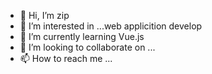 - 👋 Hi, I’m zip
- 👀 I’m interested in ...web applicition develop
- 🌱 I’m currently learning Vue.js
- 💞️ I’m looking to collaborate on ...
- 📫 How to reach me ...

<!---
a is a ✨ special ✨ repository because its `README.md` (this file) appears on your GitHub profile.
You can click the Preview link to take a look at your changes.
--->
